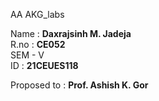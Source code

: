 AA AKG_labs

Name : **Daxrajsinh M. Jadeja**<br />
R.no : **CE052**<br />
SEM - V<br />
ID : **21CEUES118**<br />


Proposed to : **Prof. Ashish K. Gor**
